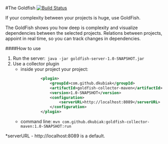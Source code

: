 #The Goldfish
[![Build Status](https://travis-ci.org/dkubiak/goldfish.svg?branch=master)](https://travis-ci.org/dkubiak/goldfish)

If your complexity between your projects is huge, use GoldFish.

The GoldFish shows you how deep is complexity and visualize dependencies between the selected projects.
Relations between projects, appoint in real time, so you can track changes in dependencies.

####How to use
1. Run the server:``` java -jar goldfish-server-1.0-SNAPSHOT.jar```
2. Use a collector plugin 
   * inside your project your project:
    ```xml
                <plugin>
                    <groupId>com.github.dkubiak</groupId>
                    <artifactId>goldfish-collector-maven</artifactId>
                    <version>1.0-SNAPSHOT</version>
                    <configuration>
                        <serverURL>http://localhost:8089</serverURL>
                    </configuration>
                </plugin>
    ```
   * command line: ```mvn com.github.dkubiak:goldfish-collector-maven:1.0-SNAPSHOT:run ``` 

*serverURL - http://localhost:8089 is a default.
